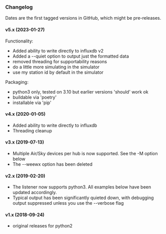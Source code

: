 
### Changelog

Dates are the first tagged versions in GitHub, which might be pre-releases.

#### v5.x (2023-01-27)

Functionality:
* Added ability to write directly to influxdb v2
* Added a --quiet option to output just the formatted data
* removed threading for supportability reasons
* do a little more simulating in the simulator
* use my station id by default in the simulator

Packaging:
* python3 only, tested on 3.10 but earlier versions 'should' work ok
* buildable via 'poetry'
* installable via 'pip'

#### v4.x (2020-01-05)
* Added ability to write directly to influxdb
* Threading cleanup

#### v3.x (2019-07-13)
* Multiple Air/Sky devices per hub is now supported.  See the -M option below
* The --weewx option has been deleted

#### v2.x (2019-02-20)
* The listener now supports python3. All examples below have been updated accordingly.
* Typical output has been significantly quieted down, with debugging output suppressed unless you use the --verbose flag

#### v1.x (2018-09-24)
* original releases for python2

